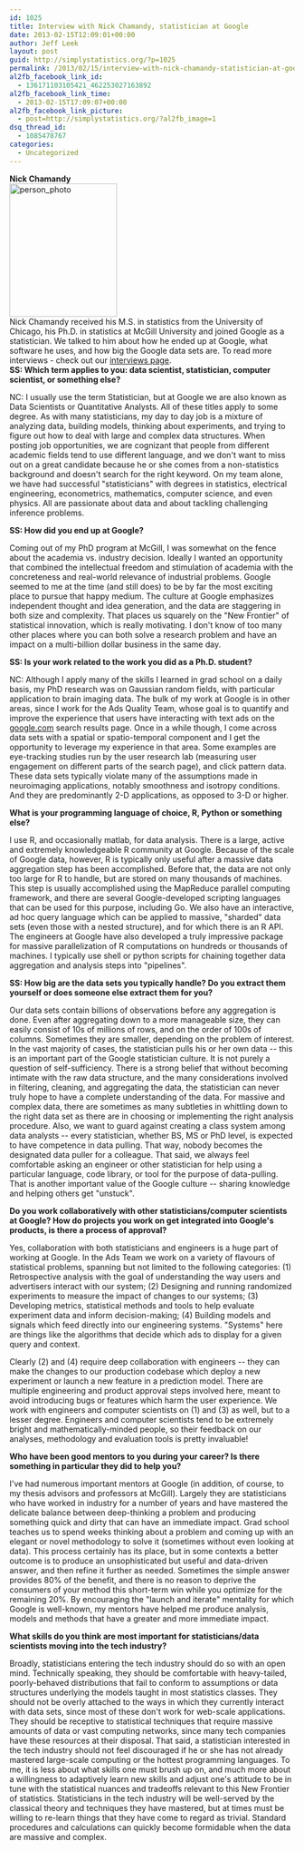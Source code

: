 ```yaml
---
id: 1025
title: Interview with Nick Chamandy, statistician at Google
date: 2013-02-15T12:09:01+00:00
author: Jeff Leek
layout: post
guid: http://simplystatistics.org/?p=1025
permalink: /2013/02/15/interview-with-nick-chamandy-statistician-at-google/
al2fb_facebook_link_id:
  - 136171103105421_462253027163892
al2fb_facebook_link_time:
  - 2013-02-15T17:09:07+00:00
al2fb_facebook_link_picture:
  - post=http://simplystatistics.org/?al2fb_image=1
dsq_thread_id:
  - 1085478767
categories:
  - Uncategorized
---
```

<div dir="ltr">
  <div>
    <strong>Nick Chamandy</strong>
  </div>
  
  <div>
  </div>
  
  <div>
    <a href="http://simplystatistics.org/2013/02/15/interview-with-nick-chamandy-statistician-at-google/person_photo/" rel="attachment wp-att-1029"><img class="alignnone size-full wp-image-1029" alt="person_photo" src="http://simplystatistics.org/wp-content/uploads/2013/02/person_photo.png" width="190" height="235" /></a>
  </div>
  
  <div>
  </div>
  
  <div>
    Nick Chamandy received his M.S. in statistics from the University of Chicago, his Ph.D. in statistics at McGill University and joined Google as a statistician. We talked to him about how he ended up at Google, what software he uses, and how big the Google data sets are. To read more interviews - check out our <a href="http://simplystatistics.org/interviews/">interviews page</a>.
  </div>
  
  <div>
  </div>
  
  <div>
  </div>
  
  <div>
  </div>
  
  <div>
  </div>
  
  <div>
    <strong>SS: Which term applies to you: data scientist, statistician, computer scientist, or something else?</strong>
  </div>
  
  <p>
    NC: I usually use the term Statistician, but at Google we are also known as Data Scientists or Quantitative Analysts. All of these titles apply to some degree. As with many statisticians, my day to day job is a mixture of analyzing data, building models, thinking about experiments, and trying to figure out how to deal with large and complex data structures. When posting job opportunities, we are cognizant that people from different academic fields tend to use different language, and we don't want to miss out on a great candidate because he or she comes from a non-statistics background and doesn't search for the right keyword. On my team alone, we have had successful "statisticians" with degrees in statistics, electrical engineering, econometrics, mathematics, computer science, and even physics. All are passionate about data and about tackling challenging inference problems.
  </p>
  
  <div>
    <p>
      <strong>SS: How did you end up at Google?</strong>
    </p>
  </div>
  
  <p>
    Coming out of my PhD program at McGill, I was somewhat on the fence about the academia vs. industry decision. Ideally I wanted an opportunity that combined the intellectual freedom and stimulation of academia with the concreteness and real-world relevance of industrial problems. Google seemed to me at the time (and still does) to be by far the most exciting place to pursue that happy medium. The culture at Google emphasizes independent thought and idea generation, and the data are staggering in both size and complexity. That places us squarely on the "New Frontier" of statistical innovation, which is really motivating. I don't know of too many other places where you can both solve a research problem and have an impact on a multi-billion dollar business in the same day.
  </p>
  
  <div>
    <p>
      <strong>SS: Is your work related to the work you did as a Ph.D. student?</strong>
    </p>
  </div>
  
  <p>
    NC: Although I apply many of the skills I learned in grad school on a daily basis, my PhD research was on Gaussian random fields, with particular application to brain imaging data. The bulk of my work at Google is in other areas, since I work for the Ads Quality Team, whose goal is to quantify and improve the experience that users have interacting with text ads on the <a href="http://google.com/" target="_blank">google.com</a> search results page. Once in a while though, I come across data sets with a spatial or spatio-temporal component and I get the opportunity to leverage my experience in that area. Some examples are eye-tracking studies run by the user research lab (measuring user engagement on different parts of the search page), and click pattern data. These data sets typically violate many of the assumptions made in neuroimaging applications, notably smoothness and isotropy conditions. And they are predominantly 2-D applications, as opposed to 3-D or higher.
  </p>
  
  <div>
    <p>
      <strong>What is your programming language of choice, R, Python or something else?  </strong>
    </p>
  </div>
  
  <p>
    I use R, and occasionally matlab, for data analysis. There is a large, active and extremely knowledgeable R community at Google. Because of the scale of Google data, however, R is typically only useful after a massive data aggregation step has been accomplished. Before that, the data are not only too large for R to handle, but are stored on many thousands of machines. This step is usually accomplished using the MapReduce parallel computing framework, and there are several Google-developed scripting languages that can be used for this purpose, including Go. We also have an interactive, ad hoc query language which can be applied to massive, "sharded" data sets (even those with a nested structure), and for which there is an R API. The engineers at Google have also developed a truly impressive package for massive parallelization of R computations on hundreds or thousands of machines. I typically use shell or python scripts for chaining together data aggregation and analysis steps into "pipelines".
  </p>
  
  <div>
    <p>
      <strong>SS: How big are the data sets you typically handle? Do you extract them yourself or does someone else extract them for you?</strong>
    </p>
  </div>
  
  <p>
    Our data sets contain billions of observations before any aggregation is done. Even after aggregating down to a more manageable size, they can easily consist of 10s of millions of rows, and on the order of 100s of columns. Sometimes they are smaller, depending on the problem of interest. In the vast majority of cases, the statistician pulls his or her own data -- this is an important part of the Google statistician culture. It is not purely a question of self-sufficiency. There is a strong belief that without becoming intimate with the raw data structure, and the many considerations involved in filtering, cleaning, and aggregating the data, the statistician can never truly hope to have a complete understanding of the data. For massive and complex data, there are sometimes as many subtleties in whittling down to the right data set as there are in choosing or implementing the right analysis procedure. Also, we want to guard against creating a class system among data analysts -- every statistician, whether BS, MS or PhD level, is expected to have competence in data pulling. That way, nobody becomes the designated data puller for a colleague. That said, we always feel comfortable asking an engineer or other statistician for help using a particular language, code library, or tool for the purpose of data-pulling. That is another important value of the Google culture -- sharing knowledge and helping others get "unstuck".
  </p>
  
  <div>
    <p>
      <strong>Do you work collaboratively with other statisticians/computer scientists at Google? How do projects you work on get integrated into Google's products, is there a process of approval?</strong>
    </p>
  </div>
  
  <p>
    Yes, collaboration with both statisticians and engineers is a huge part of working at Google. In the Ads Team we work on a variety of flavours of statistical problems, spanning but not limited to the following categories: (1) Retrospective analysis with the goal of understanding the way users and advertisers interact with our system; (2) Designing and running randomized experiments to measure the impact of changes to our systems; (3) Developing metrics, statistical methods and tools to help evaluate experiment data and inform decision-making; (4) Building models and signals which feed directly into our engineering systems. "Systems" here are things like the algorithms that decide which ads to display for a given query and context.
  </p>
  
  <p>
    Clearly (2) and (4) require deep collaboration with engineers -- they can make the changes to our production codebase which deploy a new experiment or launch a new feature in a prediction model. There are multiple engineering and product approval steps involved here, meant to avoid introducing bugs or features which harm the user experience. We work with engineers and computer scientists on (1) and (3) as well, but to a lesser degree. Engineers and computer scientists tend to be extremely bright and mathematically-minded people, so their feedback on our analyses, methodology and evaluation tools is pretty invaluable!
  </p>
  
  <div>
    <p>
      <strong>Who have been good mentors to you during your career? Is there something in particular they did to help you?</strong>
    </p>
  </div>
  
  <p>
    I've had numerous important mentors at Google (in addition, of course, to my thesis advisors and professors at McGill). Largely they are statisticians who have worked in industry for a number of years and have mastered the delicate balance between deep-thinking a problem and producing something quick and dirty that can have an immediate impact. Grad school teaches us to spend weeks thinking about a problem and coming up with an elegant or novel methodology to solve it (sometimes without even looking at data). This process certainly has its place, but in some contexts a better outcome is to produce an unsophisticated but useful and data-driven answer, and then refine it further as needed. Sometimes the simple answer provides 80% of the benefit, and there is no reason to deprive the consumers of your method this short-term win while you optimize for the remaining 20%. By encouraging the "launch and iterate" mentality for which Google is well-known, my mentors have helped me produce analysis, models and methods that have a greater and more immediate impact.
  </p>
  
  <div>
    <p>
      <strong>What skills do you think are most important for statisticians/data scientists moving into the tech industry?</strong>
    </p>
  </div>
  
  <p>
    Broadly, statisticians entering the tech industry should do so with an open mind. Technically speaking, they should be comfortable with heavy-tailed, poorly-behaved distributions that fail to conform to assumptions or data structures underlying the models taught in most statistics classes. They should not be overly attached to the ways in which they currently interact with data sets, since most of these don't work for web-scale applications. They should be receptive to statistical techniques that require massive amounts of data or vast computing networks, since many tech companies have these resources at their disposal. That said, a statistician interested in the tech industry should not feel discouraged if he or she has not already mastered large-scale computing or the hottest programming languages. To me, it is less about what skills one must brush up on, and much more about a willingness to adaptively learn new skills and adjust one's attitude to be in tune with the statistical nuances and tradeoffs relevant to this New Frontier of statistics. Statisticians in the tech industry will be well-served by the classical theory and techniques they have mastered, but at times must be willing to re-learn things that they have come to regard as trivial. Standard procedures and calculations can quickly become formidable when the data are massive and complex.
  </p>
</div>

<div>
</div>